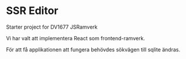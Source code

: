 # SSR Editor

Starter project for DV1677 JSRamverk

Vi har valt att implementera React som frontend-ramverk.

För att få applikationen att fungera behövdes sökvägen till sqlite ändras.
